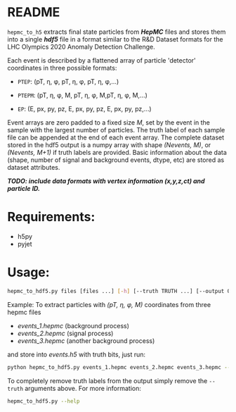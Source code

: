 # README
```hepmc_to_h5``` extracts final state particles from ***HepMC*** files and stores them into a single ***hdf5*** file in a format similar to the R&D Dataset formats for the LHC Olympics 2020 Anomaly Detection Challenge. 

Each event is described by a flattened array of particle 'detector' coordinates in three possible formats:  

 * ```PTEP```:  (pT, η, φ, pT, η, φ, pT, η, φ,...) 
  
 * ```PTEPM```: (pT, η, φ, M, pT, η, φ, M,pT, η, φ, M,...)
  
 * ```EP```:    (E, px, py, pz, E, px, py, pz, E, px, py, pz,...)
 
Event arrays are zero padded to a fixed size *M*, set by the event in the sample with the largest number of particles. The truth label of each sample file can be appended at the end of each event array. The complete dataset stored in the hdf5 output is a numpy array with shape *(Nevents, M)*, or *(Nevents, M+1)* if truth labels are  provided. Basic information about the data (shape, number of signal and background events, dtype, etc) are stored as dataset attributes. 

***TODO: include data formats with vertex information (x,y,z,ct) and particle ID.*** 

# Requirements: 
- h5py
- pyjet

# Usage:
```bash
hepmc_to_hdf5.py files [files ...] [-h] [--truth TRUTH ...] [--output OUTPUT] [--dtype DTYPE]
```
Example: To extract particles with *(pT, η, φ, M)* coordinates from three hepmc files
- *events_1.hepmc* (background process)
- *events_2.hepmc* (signal process)
- *events_3.hepmc* (another background process) 

and store into *events.h5* with truth bits, just run:
```bash
python hepmc_to_hdf5.py events_1.hepmc events_2.hepmc events_3.hepmc --truth 0 1 0 --output events.h5 --dtype PTEPM
```
To completely remove truth labels from the output simply remove the ```--truth``` arguments above. 
For more information: 
```bash
hepmc_to_hdf5.py --help
```
